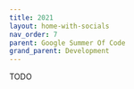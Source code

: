 ```yaml
---
title: 2021
layout: home-with-socials
nav_order: 7
parent: Google Summer Of Code
grand_parent: Development
---
```


TODO
